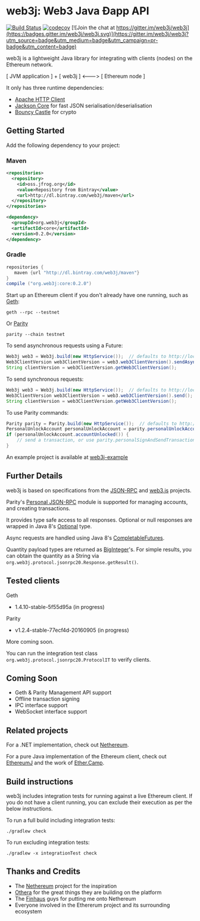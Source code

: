 # web3j: Web3 Java Ðapp API

[![Build Status](https://travis-ci.org/web3j/web3j.svg?branch=master)](https://travis-ci.org/web3j/web3j)
[![codecov](https://codecov.io/gh/web3j/web3j/branch/master/graph/badge.svg)](https://codecov.io/gh/web3j/web3j)
[![Join the chat at https://gitter.im/web3j/web3j](https://badges.gitter.im/web3j/web3j.svg)](https://gitter.im/web3j/web3j?utm_source=badge&utm_medium=badge&utm_campaign=pr-badge&utm_content=badge)

web3j is a lightweight Java library for integrating with clients (nodes) on the Ethereum network.

[ JVM application ] + [ web3j ] <---> [ Ethereum node ]

It only has three runtime dependencies:

* [Apache HTTP Client](https://hc.apache.org/httpcomponents-client-ga/index.html)
* [Jackson Core](https://github.com/FasterXML/jackson-core) for fast JSON serialisation/deserialisation
* [Bouncy Castle](https://www.bouncycastle.org/) for crypto


## Getting Started

Add the following dependency to your project:

### Maven

```xml
<repositories>
  <repository>
    <id>oss.jfrog.org</id>
    <value>Repository from Bintray</value>
    <url>http://dl.bintray.com/web3j/maven</url>
  </repository>
</repositories>

<dependency>
  <groupId>org.web3j</groupId>
  <artifactId>core</artifactId>
  <version>0.2.0</version>
</dependency>
```

### Gradle

```groovy
repositories {
   maven {url "http://dl.bintray.com/web3j/maven"}
}
compile ("org.web3j:core:0.2.0")
```

Start up an Ethereum client if you don't already have one running, such as [Geth](https://github.com/ethereum/go-ethereum/wiki/geth):

`geth --rpc --testnet`

Or [Parity](https://github.com/ethcore/parity)

`parity --chain testnet`



To send asynchronous requests using a Future:

```java
Web3j web3 = Web3j.build(new HttpService());  // defaults to http://localhost:8545/
Web3ClientVersion web3ClientVersion = web3.web3ClientVersion().sendAsync().get();
String clientVersion = web3ClientVersion.getWeb3ClientVersion();
```


To send synchronous requests:

```java
Web3j web3 = Web3j.build(new HttpService());  // defaults to http://localhost:8545/
Web3ClientVersion web3ClientVersion = web3.web3ClientVersion().send();
String clientVersion = web3ClientVersion.getWeb3ClientVersion();
```

To use Parity commands:
```java
Parity parity = Parity.build(new HttpService());  // defaults to http://localhost:8545/
PersonalUnlockAccount personalUnlockAccount = parity.personalUnlockAccount("0x000...", "a password").sendAsync().get();
if (personalUnlockAccount.accountUnlocked()) {
    // send a transaction, or use parity.personalSignAndSendTransaction() to do it all in one
}
```


An example project is available at [web3j-example](https://github.com/web3j/web3j-example)


## Further Details

web3j is based on specifications from the [JSON-RPC](https://github.com/ethereum/wiki/wiki/JSON-RPC) and [web3.js](https://github.com/ethereum/web3.js) projects. 

Parity's [Personal JSON-RPC](https://github.com/ethcore/parity/wiki/JSONRPC-personal-module) module is supported for managing accounts, and creating transactions.

It provides type safe access to all responses. Optional or null responses are wrapped in Java 8's [Optional](https://docs.oracle.com/javase/8/docs/api/java/util/Optional.html) type.

Async requests are handled using Java 8's [CompletableFutures](https://docs.oracle.com/javase/8/docs/api/java/util/concurrent/CompletableFuture.html).

Quantity payload types are returned as [BigInteger](https://docs.oracle.com/javase/8/docs/api/java/math/BigInteger.html)'s. For simple results, you can obtain the quantity as a String via `org.web3j.protocol.jsonrpc20.Response.getResult()`.


## Tested clients

Geth
* 1.4.10-stable-5f55d95a (in progress)

Parity
* v1.2.4-stable-77ecf4d-20160905 (in progress)

More coming soon.

You can run the integration test class `org.web3j.protocol.jsonrpc20.ProtocolIT` to verify clients.


## Coming Soon

* Geth & Parity Management API support
* Offline transaction signing
* IPC interface support
* WebSocket interface support


## Related projects

For a .NET implementation, check out [Nethereum](https://github.com/Nethereum/Nethereum).
 
For a pure Java implementation of the Ethereum client, check out [EthereumJ](https://github.com/ethereum/ethereumj) and the work of [Ether.Camp](https://github.com/ether-camp/).


## Build instructions

web3j includes integration tests for running against a live Ethereum client. If you do not have a client running, you can exclude their execution as per the below instructions. 

To run a full build including integration tests:

```
./gradlew check
```

To run excluding integration tests:

```
./gradlew -x integrationTest check 
```


## Thanks and Credits

* The [Nethereum](https://github.com/Nethereum/Nethereum) project for the inspiration
* [Othera](https://www.othera.com.au/) for the great things they are building on the platform
* The [Finhaus](http://finhaus.com.au/) guys for putting me onto Nethereum
* Everyone involved in the Ethererum project and its surrounding ecosystem
